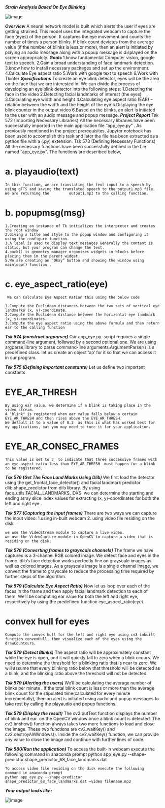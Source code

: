***Strain Analysis Based On Eye Blinking***

![image](https://github.com/kanchiyaswanthsai/Strain-Analysis-Based-On-Eye-Blinking/assets/169437465/5c012fcd-4bbf-444a-9642-3c2768eb332a)


***Overview***
    A neural network model is built which alerts the user if eyes are getting strained. This model uses the integrated webcam to capture the face (eyes) of            the person. It captures the eye movement and counts the number of times a person blinks. If blink count deviates from the average value (if the number of          blinks is less or more), then an alert is initiated by playing an audio message along with a  popup message is displayed on the screen appropriately.
***Goals***
    1.know fundamental Computer vision, google text to speech.
    2.Gain a broad understanding of face landmark detection.
    3.know how to install necessary packages and set up the environment.
    4.Calculate Eye aspect ratio
    5.Work with google text to speech
    6.Work with Tkinter
***Specifications***
    To create an eye blink detector, eyes will be the area on the face that we are interested in. We can divide the process of developing an eye blink detector         into the following steps:
    1.Detecting the face in the video
    2.Detecting facial landmarks of interest (the eyes)
    3.Calculating eye width and height
    4.Calculating eye aspect ratio (EAR) – relation between the width and the height of the eye
    5.Displaying the eye blink counter in the output video
    6.Based on the blinks, an alert is initiated to the user with an audio message and popup message.
***Project Report***
    Tsk 572 (Importing Necessary Libraries)
    All the necessary libraries have been successfully imported in the main application file “app_eye.py” . As previously mentioned in the project prerequisites,       Jupyter notebook has been used to accomplish this task and later the file has been extracted as a python file with a (.py) extension.
    Tsk 573 (Defining Necessary Functions)
    All the necessary functions have been successfully defined in the file named “app_eye.py”. The functions are described below,
# a. playaudio(text)
    In this function, we are translating the text input to a speech by using gTTS and saving the translated speech to the output1.mp3 file. We are returning the         output1.mp3 to the calling function.

# b. popupmsg(msg)
    1.Creating an instance of Tk initializes the interpreter and creates the root window
    2.Giving a title and style to the popup window and configuring it using the configure function.
    3.A label is used to display text messages Generally the content is static, but your program can change the text.
    4.pack() is geometry manager organizes widgets in blocks before placing them in the parent widget.
    5.We are creating an “Okay” button and showing the window using mainloop() function .

# c. eye_aspect_ratio(eye)
     We can Calculate Eye Aspect Ration this using the below code
    
    1.Compute the Euclidean distances between the two sets of vertical eye landmarks (x, y)-coordinate.
    2.Compute the Euclidean distance between the horizontal eye landmark (x, y)-coordinates.
    3.Compute the eye aspect ratio using the above formula and then return ear to the calling function

***Tsk 574 (construct argparser)***
    Our app_eye.py  script requires a single command-line argument, followed by a second optional one.
    We are using argparse library to parse command-line arguments.ArgumentParser() is a predefined class. let us create an object ‘ap’ for it so that we can access     it in our program.

***Tsk 575 (Defining important constants)***
    Let us define two important constants
# EYE_AR_THRESH
    By using ear value, we determine if a blink is taking place in the video stream.
    A "blink" is registered when ear value falls below a certain EYE_AR_THRESH and then rises above the EYE_AR_THRESH.
    We default it to a value of 0.3  as this is what has worked best for my applications, but you may need to tune it for your application.
# EYE_AR_CONSEC_FRAMES
    This value is set to 3  to indicate that three successive frames with an eye aspect ratio less than EYE_AR_THRESH  must happen for a blink to be registered.

    
***Tsk 576 (Get The Face Land Marks Using Dlib)***
We first load the detector using the get_frontal_face_detector() and facial landmark predictor dlib.shape_predictor from dlib library.
By using face_utils.FACIAL_LANDMARKS_IDXS  we can determine the starting and ending array slice index values for extracting (x, y)-coordinates for both the left and right eye .


***Tsk 577 (Capturing the input frames)***
    There are two ways we can capture the input video:
    1.using in-built webcam
    2. using video file residing on the disk
    
    we use the VideoStream module to capture a live video.
    we use the VideoCapture module in OpenCV to capture a video that is residing on the disk.


***Tsk 578 (Converting frames to grayscale channels)***
    The frame we have captured is a 3-channel RGB colored image. We detect face and eyes in the frame. dlib’s face detection works perfectly fine on grayscale          images as well as colored images. As a grayscale image is a single channel image, we convert the frame to grayscale to reduce the processing time required by       further steps of the algorithm.
    

***Tsk 579 (Calculate Eye Aspect Ratio)***
    Now let us loop over each of the faces in the frame and then apply facial landmark detection to each of them:
    We’ll be computing ear value for both the left and right eye, respectively by using the predefined function eye_aspect_ratio(eye).

# convex hull for eyes
    Compute the convex hull for the left and right eye using cv3 inbuilt function convexHull, then visualize each of the eyes using the drawCountours.

***Tsk 579 (Detect Blinks)***
    The aspect ratio will be approximately constant while the eye is open, and it will quickly fall to zero when a blink occurs. We need to determine the threshold     for a blinking ratio that is near to zero. We will assume that every blinking ratio below that threshold will be detected as a blink, and the blinking ratio        above the threshold will not be detected. 

***Tsk 579 (Alerting the users)***
    We’ll be calculating the average number of blinks per minute . If the total blink count is less or more than the average blink count for the stipulated             time(calculated for every minute incrementally), then an alert is initiated using audio and popup messages to take rest by calling the playaudio and popup          functions.

***Tsk 579 (Display the result)***
    The cv2.putText function displays the number of blink and ear  on the OpenCV window once a blink count is detected. The cv2.imshow() function always takes two      more functions to load and close the image. These two functions are cv2.waitKey() and cv2.destroyAllWindows(). Inside the cv2.waitKey() function, we can            provide any value to close the image and continue with further lines of code.

***Tsk 580(Run the application)***
    To access the built-in webcam execute the following command in anaconda prompt
    python app_eye.py --shape-predictor shape_predictor_68_face_landmarks.dat
    
    To access video file residing on the disk execute the following command in anaconda prompt
    python app_eye.py --shape-predictor shape_predictor_68_face_landmarks.dat –video filename.mp3

***Your output looks like:***

![image](https://github.com/kanchiyaswanthsai/Strain-Analysis-Based-On-Eye-Blinking/assets/169437465/51d1268e-b8f2-4608-9267-d7af9ae0a935)

    
